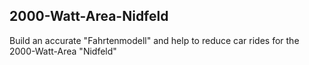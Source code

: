 ## 2000-Watt-Area-Nidfeld
Build an accurate "Fahrtenmodell"  and help to reduce car rides for the 2000-Watt-Area "Nidfeld"
